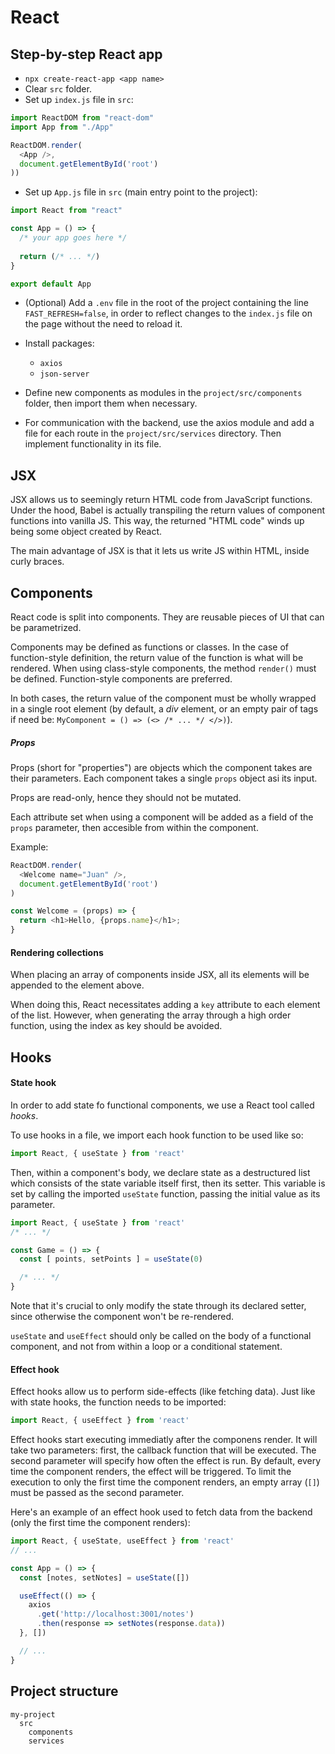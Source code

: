 # React

## Step-by-step React app

* `npx create-react-app <app name>`
* Clear `src` folder.
* Set up `index.js` file in `src`:

```javascript
import ReactDOM from "react-dom"
import App from "./App"

ReactDOM.render(
  <App />,
  document.getElementById('root')
))
```

* Set up `App.js` file in `src` (main entry point to the project):

```javascript
import React from "react"

const App = () => {
  /* your app goes here */
  
  return (/* ... */)
}

export default App
```

* (Optional) Add a `.env` file in the root of the project containing the line `FAST_REFRESH=false`, in order to reflect changes to the `index.js` file on the page without the need to reload it.

* Install packages:
  * `axios`
  * `json-server`

* Define new components as modules in the `project/src/components` folder, then import them when necessary.

* For communication with the backend, use the axios module and add a file for each route in the `project/src/services` directory. Then implement functionality in its file.

## JSX

JSX allows us to seemingly return HTML code from JavaScript functions. Under the hood, Babel is actually transpiling the return values of component functions into vanilla JS. This way, the returned "HTML code" winds up being some object created by React.

The main advantage of JSX is that it lets us write JS within HTML, inside curly braces.


## Components

React code is split into components. They are reusable pieces of UI that can be parametrized.

Components may be defined as functions or classes. In the case of function-style definition, the return value of the function is what will be rendered. When using class-style components, the method `render()` must be defined. Function-style components are preferred.

In both cases, the return value of the component must be wholly wrapped in a single root element (by default, a *div* element, or an empty pair of tags if need be: `MyComponent = () => (<> /* ... */ </>)`).

##### Props

Props (short for "properties") are objects which the component takes are their parameters. Each component takes a single `props` object asi its input.

Props are read-only, hence they should not be mutated.

Each attribute set when using a component will be added as a field of the `props` parameter, then accesible from within the component.

Example:

```javascript
ReactDOM.render(
  <Welcome name="Juan" />,
  document.getElementById('root')
)

const Welcome = (props) => {
  return <h1>Hello, {props.name}</h1>;
}
```

#### Rendering collections

When placing an array of components inside JSX, all its elements will be appended to the element above.

When doing this, React necessitates adding a `key` attribute to each element of the list. However, when generating the array through a high order function, using the index as key should be avoided.

## Hooks

#### State hook

In order to add state fo functional components, we use a React tool called *hooks*.

To use hooks in a file, we import each hook function to be used like so:

```javascript
import React, { useState } from 'react'
```

Then, within a component's body, we declare state as a destructured list which consists of the state variable itself first, then its setter. This variable is set by calling the imported `useState` function, passing the initial value as its parameter.

```javascript
import React, { useState } from 'react'
/* ... */

const Game = () => {
  const [ points, setPoints ] = useState(0)

  /* ... */
}
```

Note that it's crucial to only modify the state through its declared setter, since otherwise the component won't be re-rendered.

`useState` and `useEffect` should only be called on the body of a functional component, and not from within a loop or a conditional statement.

#### Effect hook

Effect hooks allow us to perform side-effects (like fetching data). Just like with state hooks, the function needs to be imported:

```javascript
import React, { useEffect } from 'react'
```

Effect hooks start executing immediatly after the componens render. It will take two parameters: first, the callback function that will be executed. The second parameter will specify how often the effect is run. By default, every time the component renders, the effect will be triggered. To limit the execution to only the first time the component renders, an empty array (`[]`) must be passed as the second parameter.

Here's an example of an effect hook used to fetch data from the backend (only the first time the component renders):

```javascript
import React, { useState, useEffect } from 'react'
// ...

const App = () => {
  const [notes, setNotes] = useState([])

  useEffect(() => {
    axios
      .get('http://localhost:3001/notes')
      .then(response => setNotes(response.data))
  }, [])

  // ...
}

```

## Project structure

```
my-project
  src
    components
    services
```
